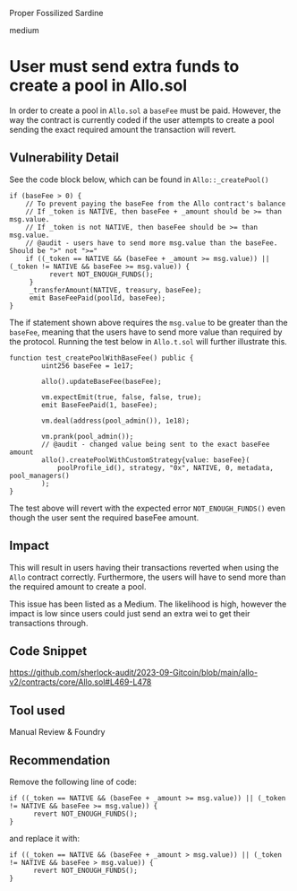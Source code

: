 Proper Fossilized Sardine

medium

# User must send extra funds to create a pool in Allo.sol
In order to create a pool in `Allo.sol` a `baseFee` must be paid. However, the way the contract is currently coded if the user attempts to create a pool sending the exact required amount the transaction will revert.

## Vulnerability Detail

See the code block below, which can be found in `Allo::_createPool()`

```Solidity
if (baseFee > 0) {
    // To prevent paying the baseFee from the Allo contract's balance
    // If _token is NATIVE, then baseFee + _amount should be >= than msg.value.
    // If _token is not NATIVE, then baseFee should be >= than msg.value.
    // @audit - users have to send more msg.value than the baseFee. Should be ">" not ">="
    if ((_token == NATIVE && (baseFee + _amount >= msg.value)) || (_token != NATIVE && baseFee >= msg.value)) {
          revert NOT_ENOUGH_FUNDS();
     }
     _transferAmount(NATIVE, treasury, baseFee);
     emit BaseFeePaid(poolId, baseFee);
}
```

The if statement shown above requires the `msg.value` to be greater than the `baseFee`, meaning that the users have to send more value than required by the protocol. Running the test below in `Allo.t.sol` will further illustrate this.

```Solidity
function test_createPoolWithBaseFee() public {
        uint256 baseFee = 1e17;

        allo().updateBaseFee(baseFee);

        vm.expectEmit(true, false, false, true);
        emit BaseFeePaid(1, baseFee);

        vm.deal(address(pool_admin()), 1e18);

        vm.prank(pool_admin());
        // @audit - changed value being sent to the exact baseFee amount
        allo().createPoolWithCustomStrategy{value: baseFee}(
            poolProfile_id(), strategy, "0x", NATIVE, 0, metadata, pool_managers()
        );
}
```

The test above will revert with the expected error `NOT_ENOUGH_FUNDS()` even though the user sent the required baseFee amount.

## Impact

This will result in users having their transactions reverted when using the `Allo` contract correctly. Furthermore, the users will have to send more than the required amount to create a pool.

This issue has been listed as a Medium. The likelihood is high, however the impact is low since users could just send an extra wei to get their transactions through.

## Code Snippet

https://github.com/sherlock-audit/2023-09-Gitcoin/blob/main/allo-v2/contracts/core/Allo.sol#L469-L478

## Tool used

Manual Review & Foundry

## Recommendation

Remove the following line of code:

```Solidity
if ((_token == NATIVE && (baseFee + _amount >= msg.value)) || (_token != NATIVE && baseFee >= msg.value)) {
      revert NOT_ENOUGH_FUNDS();
}
```

and replace it with:

```Solidity
if ((_token == NATIVE && (baseFee + _amount > msg.value)) || (_token != NATIVE && baseFee > msg.value)) {
      revert NOT_ENOUGH_FUNDS();
}
```